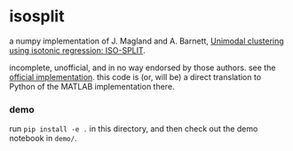 # isosplit

a numpy implementation of J. Magland and A. Barnett, [Unimodal clustering using isotonic regression: ISO-SPLIT](https://arxiv.org/abs/1508.04841).

incomplete, unofficial, and in no way endorsed by those authors. see the [official implementation](https://github.com/flatironinstitute/isosplit5). this code is (or, will be) a direct translation to Python of the MATLAB implementation there.

### demo

run `pip install -e .` in this directory, and then check out the demo notebook in `demo/`.
